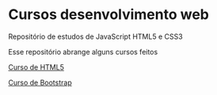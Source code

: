 # Cursos desenvolvimento web
Repositório de estudos de JavaScript HTML5 e CSS3

Esse repositório abrange alguns cursos feitos

[Curso de HTML5](https://www.cursoemvideo.com/course/curso-de-html5/)

[Curso de Bootstrap](https://www.cursou.com.br/informatica/bootstrap/)
